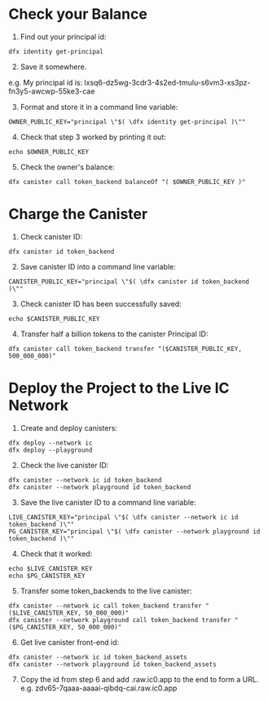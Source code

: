 # Check your Balance

1. Find out your principal id:

```
dfx identity get-principal
```

2. Save it somewhere.

e.g. My principal id is: lxsq6-dz5wg-3cdr3-4s2ed-tmulu-s6vm3-xs3pz-fn3y5-awcwp-55ke3-cae


3. Format and store it in a command line variable:
```
OWNER_PUBLIC_KEY="principal \"$( \dfx identity get-principal )\""
```

4. Check that step 3 worked by printing it out:
```
echo $OWNER_PUBLIC_KEY
```

5. Check the owner's balance:
```
dfx canister call token_backend balanceOf "( $OWNER_PUBLIC_KEY )"
```

# Charge the Canister


1. Check canister ID:
```
dfx canister id token_backend
```

2. Save canister ID into a command line variable:
```
CANISTER_PUBLIC_KEY="principal \"$( \dfx canister id token_backend )\""
```

3. Check canister ID has been successfully saved:
```
echo $CANISTER_PUBLIC_KEY
```

4. Transfer half a billion tokens to the canister Principal ID:
```
dfx canister call token_backend transfer "($CANISTER_PUBLIC_KEY, 500_000_000)"
```

# Deploy the Project to the Live IC Network

1. Create and deploy canisters:

```
dfx deploy --network ic
dfx deploy --playground
```

2. Check the live canister ID:
```
dfx canister --network ic id token_backend
dfx canister --network playground id token_backend
```

3. Save the live canister ID to a command line variable:
```
LIVE_CANISTER_KEY="principal \"$( \dfx canister --network ic id token_backend )\""
PG_CANISTER_KEY="principal \"$( \dfx canister --network playground id token_backend )\""
```

4. Check that it worked:
```
echo $LIVE_CANISTER_KEY
echo $PG_CANISTER_KEY
```

5. Transfer some token_backends to the live canister:
```
dfx canister --network ic call token_backend transfer "($LIVE_CANISTER_KEY, 50_000_000)"
dfx canister --network playground call token_backend transfer "($PG_CANISTER_KEY, 50_000_000)"
```

6. Get live canister front-end id:
```
dfx canister --network ic id token_backend_assets
dfx canister --network playground id token_backend_assets
```
7. Copy the id from step 6 and add .raw.ic0.app to the end to form a URL.
e.g. zdv65-7qaaa-aaaai-qibdq-cai.raw.ic0.app